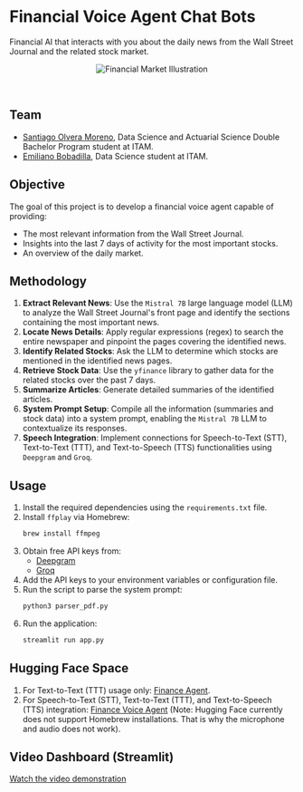 # Financial Voice Agent Chat Bots
Financial AI that interacts with you about the daily news from the Wall Street Journal and the related stock market.

<p align="center">
  <img src="https://github.com/user-attachments/assets/fc4d886c-4e30-4159-9f99-1241e990075a" alt="Financial Market Illustration">
</p>

<br>

## Team

- [Santiago Olvera Moreno](https://github.com/SantiOlvera), Data Science and Actuarial Science Double Bachelor Program student at ITAM.
- [Emiliano Bobadilla](https://github.com/BobadillaE), Data Science student at ITAM.

## Objective

The goal of this project is to develop a financial voice agent capable of providing:
- The most relevant information from the Wall Street Journal.
- Insights into the last 7 days of activity for the most important stocks.
- An overview of the daily market.

## Methodology

1. **Extract Relevant News**: Use the `Mistral 7B` large language model (LLM) to analyze the Wall Street Journal's front page and identify the sections containing the most important news.
2. **Locate News Details**: Apply regular expressions (regex) to search the entire newspaper and pinpoint the pages covering the identified news.
3. **Identify Related Stocks**: Ask the LLM to determine which stocks are mentioned in the identified news pages.
4. **Retrieve Stock Data**: Use the `yfinance` library to gather data for the related stocks over the past 7 days.
5. **Summarize Articles**: Generate detailed summaries of the identified articles.
6. **System Prompt Setup**: Compile all the information (summaries and stock data) into a system prompt, enabling the `Mistral 7B` LLM to contextualize its responses.
7. **Speech Integration**: Implement connections for Speech-to-Text (STT), Text-to-Text (TTT), and Text-to-Speech (TTS) functionalities using `Deepgram` and `Groq`.

## Usage

1. Install the required dependencies using the `requirements.txt` file.
2. Install `ffplay` via Homebrew:
   ```bash
   brew install ffmpeg
   ```
3. Obtain free API keys from:
   - [Deepgram](https://deepgram.com)
   - [Groq](https://console.groq.com/playground)
4. Add the API keys to your environment variables or configuration file.
5. Run the script to parse the system prompt:
   ```bash
   python3 parser_pdf.py
   ```
6. Run the application:
   ```bash
   streamlit run app.py
   ```

## Hugging Face Space

1. For Text-to-Text (TTT) usage only: [Finance Agent](https://huggingface.co/spaces/capi10/Finance_Agent).
2. For Speech-to-Text (STT), Text-to-Text (TTT), and Text-to-Speech (TTS) integration: [Finance Voice Agent](https://huggingface.co/spaces/capi10/finance_voice_agent) (Note: Hugging Face currently does not support Homebrew installations. That is why the microphone and audio does not work).

## Video Dashboard (Streamlit)

[Watch the video demonstration](https://www.dropbox.com/scl/fi/mh6dvviju7q5jlhiaoqhn/Screen-Recording-2024-05-28-at-9.27.57-a.m..mov?rlkey=9nmqf8mm2l3gxuvsfd5vku1xj&st=x7xwdv30&dl=0)


